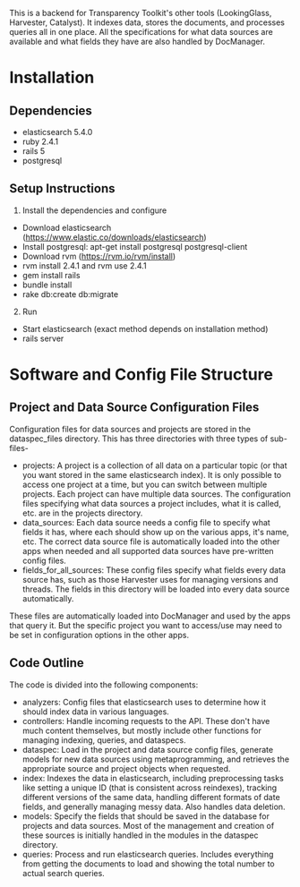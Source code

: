 This is a backend for Transparency Toolkit's other tools (LookingGlass,
Harvester, Catalyst). It indexes data, stores the documents, and processes
queries all in one place. All the specifications for what data sources are
available and what fields they have are also handled by DocManager.

# Installation

## Dependencies

* elasticsearch 5.4.0
* ruby 2.4.1
* rails 5
* postgresql

## Setup Instructions

1. Install the dependencies and configure

* Download elasticsearch (https://www.elastic.co/downloads/elasticsearch)
* Install postgresql: apt-get install postgresql postgresql-client
* Download rvm (https://rvm.io/rvm/install)
* rvm install 2.4.1 and rvm use 2.4.1
* gem install rails
* bundle install
* rake db:create db:migrate

2. Run

* Start elasticsearch (exact method depends on installation method)
* rails server


# Software and Config File Structure

## Project and Data Source Configuration Files

Configuration files for data sources and projects are stored in the
dataspec_files directory. This has three directories with three types of
sub-files-
* projects: A project is a collection of all data on a particular topic (or
that you want stored in the same elasticsearch index). It is only possible to
access one project at a time, but you can switch between multiple
projects. Each project can have multiple data sources. The configuration files
specifying what data sources a project includes, what it is called, etc. are
in the projects directory.
* data_sources: Each data source needs a config file to specify what fields it
has, where each should show up on the various apps, it's name, etc. The
correct data source file is automatically loaded into the other apps when
needed and all supported data sources have pre-written config files.
* fields_for_all_sources: These config files specify what fields every data
source has, such as those Harvester uses for managing versions and
threads. The fields in this directory will be loaded into every data source
automatically.

These files are automatically loaded into DocManager and used by the apps that
query it. But the specific project you want to access/use may need to be set
in configuration options in the other apps.


## Code Outline

The code is divided into the following components:
* analyzers: Config files that elasticsearch uses to determine how it should
index data in various languages.
* controllers: Handle incoming requests to the API. These don't have much
content themselves, but mostly include other functions for managing indexing,
queries, and dataspecs.
* dataspec: Load in the project and data source config files, generate models
for new data sources using metaprogramming, and retrieves the appropriate
source and project objects when requested.
* index: Indexes the data in elasticsearch, including preprocessing tasks like
setting a unique ID (that is consistent across reindexes), tracking different
versions of the same data, handling different formats of date fields, and
generally managing messy data. Also handles data deletion.
* models: Specify the fields that should be saved in the database for projects
and data sources. Most of the management and creation of these sources is
initially handled in the modules in the dataspec directory.
* queries: Process and run elasticsearch queries. Includes everything from
getting the documents to load and showing the total number to actual search
queries.
